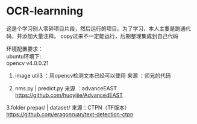 # OCR-learnning
这是个学习别人零碎项目片段，然后运行的项目。为了学习，本人主要是跑通代码，并添加大量注释。
copy过来不一定能运行，后期整理集成到自己代码

环境配置要求：  
ubuntu环境下:  
opencv v4.0.0.21

1. image util3 ：用opencv检测文本已经可以使用
来源 ：师兄的代码

2. nms.py  | predict.py 
来源 ：advanceEAST 
https://github.com/huoyijie/AdvancedEAST

3.folder prepar/ | dataset/
来源：CTPN（TF版本）
https://github.com/eragonruan/text-detection-ctpn

